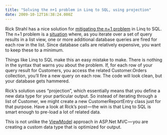 ```yaml
---
title: "Solving the n+1 problem in Linq to SQL, using projection"
date: 2009-10-12T16:38:24.000Z
---
```


Rick Strahl has a nice solution for [mitigating the n+1 problem](http://west-wind.com/weblog/posts/38838.aspx) in Linq to SQL. The n+1 problem is a [situation](http://www.pbell.com/index.cfm/2006/9/17/Understanding-the-n1-query-problem) where, as you iterate over a set of query results in a list view, one or more additional database queries are fired for each row in the list. Since database calls are relatively expensive, you want to keep these to a minimum.

Things like Linq to SQL make this an easy mistake to make. There is nothing in the syntax that warns you about the problem. If, for each row of your query result for Customers, you access the related Customer.Orders collection, you’ll fire a new query on each row. The code will look clean, but your database gets hammered.

Rick’s solution uses “projection”, which essentially means that you define a new data type for your particular output. So instead of iterating through a list of Customer, we might create a new CustomerReportEntry class just for that purpose. Have a look at Rick’s post — the win is that Linq to SQL is smart enough to pre-load a lot of related data.

This is not unlike the [ViewModel](http://stephenwalther.com/blog/archive/2009/04/13/asp.net-mvc-tip-50-ndash-create-view-models.aspx) approach in ASP.Net MVC — you are creating a custom data type that is optimized for output.
